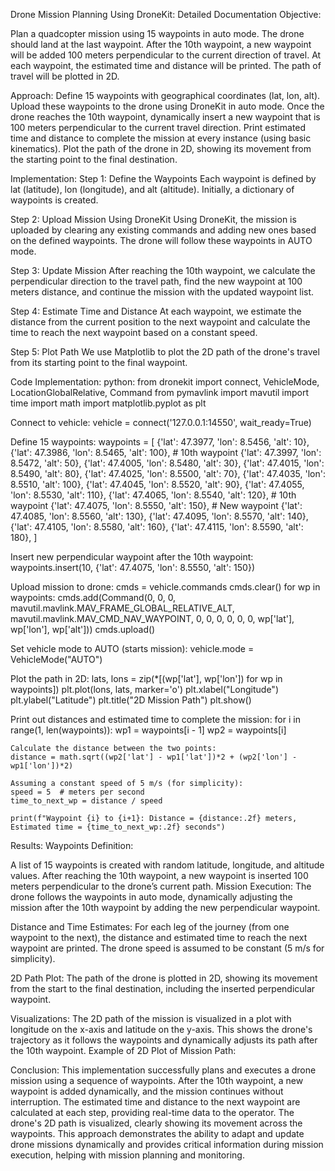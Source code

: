 Drone Mission Planning Using DroneKit: Detailed Documentation Objective:

Plan a quadcopter mission using 15 waypoints in auto mode.
The drone should land at the last waypoint.
After the 10th waypoint, a new waypoint will be added 100 meters perpendicular to the current direction of travel.
At each waypoint, the estimated time and distance will be printed.
The path of travel will be plotted in 2D.

Approach:
Define 15 waypoints with geographical coordinates (lat, lon, alt).
Upload these waypoints to the drone using DroneKit in auto mode.
Once the drone reaches the 10th waypoint, dynamically insert a new waypoint that is 100 meters perpendicular to the current travel direction.
Print estimated time and distance to complete the mission at every instance (using basic kinematics).
Plot the path of the drone in 2D, showing its movement from the starting point to the final destination.

Implementation:
Step 1: Define the Waypoints
Each waypoint is defined by lat (latitude), lon (longitude), and alt (altitude). Initially, a dictionary of waypoints is created.

Step 2: Upload Mission Using DroneKit
Using DroneKit, the mission is uploaded by clearing any existing commands and adding new ones based on the defined waypoints. 
The drone will follow these waypoints in AUTO mode.

Step 3: Update Mission
After reaching the 10th waypoint, we calculate the perpendicular direction to the travel path, find the new waypoint at 100 meters distance,
and continue the mission with the updated waypoint list.

Step 4: Estimate Time and Distance
At each waypoint, we estimate the distance from the current position to the next waypoint and calculate the time to reach the next waypoint based on a constant speed.

Step 5: Plot Path
We use Matplotlib to plot the 2D path of the drone's travel from its starting point to the final waypoint.

Code Implementation:
python:
from dronekit import connect, VehicleMode, LocationGlobalRelative, Command
from pymavlink import mavutil
import time
import math
import matplotlib.pyplot as plt

Connect to vehicle:
vehicle = connect('127.0.0.1:14550', wait_ready=True)

Define 15 waypoints:
waypoints = [
    {'lat': 47.3977, 'lon': 8.5456, 'alt': 10},
    {'lat': 47.3986, 'lon': 8.5465, 'alt': 100},  # 10th waypoint
    {'lat': 47.3997, 'lon': 8.5472, 'alt': 50},
    {'lat': 47.4005, 'lon': 8.5480, 'alt': 30},
    {'lat': 47.4015, 'lon': 8.5490, 'alt': 80},
    {'lat': 47.4025, 'lon': 8.5500, 'alt': 70},
    {'lat': 47.4035, 'lon': 8.5510, 'alt': 100},
    {'lat': 47.4045, 'lon': 8.5520, 'alt': 90},
    {'lat': 47.4055, 'lon': 8.5530, 'alt': 110},
    {'lat': 47.4065, 'lon': 8.5540, 'alt': 120},  # 10th waypoint
    {'lat': 47.4075, 'lon': 8.5550, 'alt': 150},  # New waypoint
    {'lat': 47.4085, 'lon': 8.5560, 'alt': 130},
    {'lat': 47.4095, 'lon': 8.5570, 'alt': 140},
    {'lat': 47.4105, 'lon': 8.5580, 'alt': 160},
    {'lat': 47.4115, 'lon': 8.5590, 'alt': 180},
]

Insert new perpendicular waypoint after the 10th waypoint:
waypoints.insert(10, {'lat': 47.4075, 'lon': 8.5550, 'alt': 150})

Upload mission to drone:
cmds = vehicle.commands
cmds.clear()
for wp in waypoints:
    cmds.add(Command(0, 0, 0, mavutil.mavlink.MAV_FRAME_GLOBAL_RELATIVE_ALT,
                     mavutil.mavlink.MAV_CMD_NAV_WAYPOINT, 0, 0, 0, 0, 0, 0,
                     wp['lat'], wp['lon'], wp['alt']))
cmds.upload()

Set vehicle mode to AUTO (starts mission):
vehicle.mode = VehicleMode("AUTO")

Plot the path in 2D:
lats, lons = zip(*[(wp['lat'], wp['lon']) for wp in waypoints])
plt.plot(lons, lats, marker='o')
plt.xlabel("Longitude")
plt.ylabel("Latitude")
plt.title("2D Mission Path")
plt.show()

Print out distances and estimated time to complete the mission:
for i in range(1, len(waypoints)):
    wp1 = waypoints[i - 1]
    wp2 = waypoints[i]
    
    Calculate the distance between the two points:
    distance = math.sqrt((wp2['lat'] - wp1['lat'])*2 + (wp2['lon'] - wp1['lon'])*2)
    
    Assuming a constant speed of 5 m/s (for simplicity):
    speed = 5  # meters per second
    time_to_next_wp = distance / speed
    
    print(f"Waypoint {i} to {i+1}: Distance = {distance:.2f} meters, Estimated time = {time_to_next_wp:.2f} seconds")

Results:
Waypoints Definition:

A list of 15 waypoints is created with random latitude, longitude, and altitude values.
After reaching the 10th waypoint, a new waypoint is inserted 100 meters perpendicular to the drone’s current path.
Mission Execution:
The drone follows the waypoints in auto mode, dynamically adjusting the mission after the 10th waypoint by adding the new perpendicular waypoint.

Distance and Time Estimates:
For each leg of the journey (from one waypoint to the next), the distance and estimated time to reach the next waypoint are printed.
The drone speed is assumed to be constant (5 m/s for simplicity).

2D Path Plot:
The path of the drone is plotted in 2D, showing its movement from the start to the final destination, including the inserted perpendicular waypoint.

Visualizations:
The 2D path of the mission is visualized in a plot with longitude on the x-axis and latitude on the y-axis. This shows the drone's trajectory as it follows the waypoints 
and dynamically adjusts its path after the 10th waypoint.
Example of 2D Plot of Mission Path:

Conclusion:
This implementation successfully plans and executes a drone mission using a sequence of waypoints.
After the 10th waypoint, a new waypoint is added dynamically, and the mission continues without interruption.
The estimated time and distance to the next waypoint are calculated at each step, providing real-time data to the operator.
The drone's 2D path is visualized, clearly showing its movement across the waypoints.
This approach demonstrates the ability to adapt and update drone missions dynamically and provides critical information during mission execution, 
helping with mission planning and monitoring.

